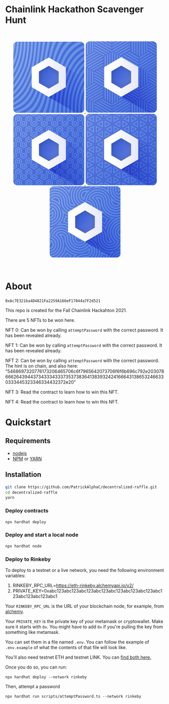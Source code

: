# Chainlink Hackathon Scavenger Hunt

<br/>
<p align="center">
<a href="https://chain.link" target="_blank">
<img src="./img/LinkEgg%20NFTs/NFT-0.png" width="225" alt="LinkEgg 0">
<img src="./img/LinkEgg%20NFTs/NFT-1.png" width="225" alt="LinkEgg 1">
<img src="./img/LinkEgg%20NFTs/NFT-2.png" width="225" alt="LinkEgg 2">
<img src="./img/LinkEgg%20NFTs/NFT-3.png" width="225" alt="LinkEgg 3">
<img src="./img/LinkEgg%20NFTs/NFT-4.png" width="225" alt="LinkEgg 4">
</a>
</p>
<br/>

# About

`0xAc7E321ba4D4821Fa2259A166eF17044a7F2d521`


This repo is created for the Fall Chainlink Hackahton 2021. 

There are 5 NFTs to be won here. 

NFT 0: Can be won by calling `attemptPassword` with the correct password. It has been revealed already. 

NFT 1: Can be won by calling `attemptPassword` with the correct password. It has been revealed already. 

NFT 2: Can be won by calling `attemptPassword` with the correct password. The hint is on chain, and also here: "5468697320776173206465706c6f7965642073706f6f6b696c792e203078666264394437343334333735373836413839324241666431386532466330333445323346334432372e20"

NFT 3: Read the contract to learn how to win this NFT. 

NFT 4: Read the contract to learn how to win this NFT. 

# Quickstart
 ## Requirements

- [nodejs](https://nodejs.org/en/)
- [NPM](https://www.npmjs.com/) or [YARN](https://yarnpkg.com/)

## Installation

```sh
git clone https://github.com/PatrickAlphaC/decentralized-raffle.git
cd decentralized-raffle
yarn
```
### Deploy contracts

```sh
npx hardhat deploy
```

### Deploy and start a local node

```sh
npx hardhat node
```

### Deploy to Rinkeby

To deploy to a testnet or a live network, you need the following environment variables:

1. RINKEBY_RPC_URL=https://eth-rinkeby.alchemyapi.io/v2/<YOUR ALCHEMY KEY>
2. PRIVATE_KEY=0xabc123abc123abc123abc123abc123abc123abc123abc123abc123abc123abc1

Your `RINKEBY_RPC_URL` is the URL of your blockchain node, for example, from [alchemy](https://www.alchemy.com/).

Your `PRIVATE_KEY` is the private key of your metamask or cryptowallet. Make sure it starts with `0x`. You might have to add `0x` if you're pulling the key from something like metamask. 

You can set them in a file named `.env`. You can follow the example of `.env.example` of what the contents of that file will look like. 

You'll also need testnet ETH and testnet LINK. You can [find both here.](https://faucets.chain.link/)

Once you do so, you can run:

```
npx hardhat deploy --network rinkeby
```

Then, attempt a password
``` 
npx hardhat run scripts/attemptPassword.ts --network rinkeby
```
